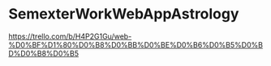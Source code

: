 # SemexterWorkWebAppAstrology
https://trello.com/b/H4P2G1Gu/web-%D0%BF%D1%80%D0%B8%D0%BB%D0%BE%D0%B6%D0%B5%D0%BD%D0%B8%D0%B5
